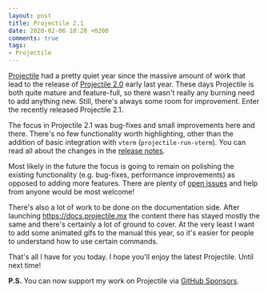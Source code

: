 ```yaml
---
layout: post
title: Projectile 2.1
date: 2020-02-06 10:28 +0200
comments: true
tags:
- Projectile
---
```


[Projectile](https://github.com/bbatsov/projectile) had a pretty quiet year
since the massive amount of work that lead to the release of [Projectile
2.0](https://github.com/bbatsov/projectile/releases/tag/v2.0.0) early last year.
These days Projectile is both quite mature and feature-full, so there wasn't
really any burning need to add anything new. Still, there's always some room for improvement. Enter
the recently released Projectile 2.1.

The focus in Projectile 2.1 was bug-fixes and small improvements here and
there. There's no few functionality worth highlighting, other than the addition
of basic integration with `vterm` (`projectile-run-vterm`).  You can read all
about the changes in the [release
notes](https://github.com/bbatsov/projectile/releases/tag/v2.1.0).

Most likely in the future the focus is going to remain on polishing the existing
functionality (e.g. bug-fixes, performance improvements) as opposed to adding
more features. There are plenty of [open
issues](https://github.com/bbatsov/projectile/issues) and help from anyone would
be most welcome!

There's also a lot of work to be done on the documentation side. After launching
<https://docs.projectile.mx> the content there has stayed mostly the same and there's
certainly a lot of ground to cover. At the very least I want to add some animated gifs to the manual
this year, so it's easier for people to understand how to use certain commands.

That's all I have for you today. I hope you'll enjoy the latest Projectile. Until next time!

**P.S.** You can now support my work on Projectile via [GitHub Sponsors](https://github.com/sponsors/bbatsov).
